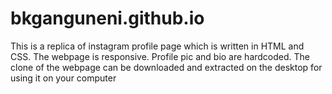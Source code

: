 # bkganguneni.github.io

This is a replica of instagram profile page which is written in HTML and CSS.
The webpage is responsive.
Profile pic and bio are hardcoded.
The clone of the webpage can be downloaded and extracted on the desktop for using it on your computer

